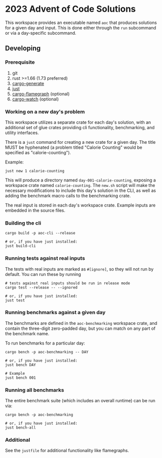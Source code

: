 # 2023 Advent of Code Solutions

This workspace provides an executable named `aoc` that produces solutions for a
given day and input. This is done either through the `run` subcommand or via a
day-specific subcommand.

## Developing

### Prerequisite

1. git
2. rust >=1.66 (1.73 preferred)
3. [cargo-generate](https://crates.io/crates/cargo-generate)
4. [just](https://github.com/casey/just#packages)
5. [cargo-flamegraph](https://crates.io/crates/flamegraph) (optional)
5. [cargo-watch](https://crates.io/crates/cargo-watch) (optional)


### Working on a new day's problem

This workspace utilizes a separate crate for each day's solution, with an
additional set of glue crates providing cli functionality, benchmarking, and
utility interfaces.

There is a `just` command for creating a new crate for a given day. The title
MUST be hyphenated (a problem titled "Calorie Counting" would be specified as
"calorie-counting").

Example:

```
just new 1 calorie-counting
```

This will produce a directory named `day-001-calorie-counting`, exposing a
workspace crate named `calorie-counting`. The `new.sh` script will make the
necessary modifications to include this day's solution in the CLI, as well as
adding the benchmark macro calls to the benchmarking crate.

The real input is stored in each day's workspace crate. Example inputs are
embedded in the source files.


### Building the cli

```
cargo build -p aoc-cli --release

# or, if you have just installed:
just build-cli
```


### Running tests against real inputs

The tests with real inputs are marked as `#[ignore]`, so they will not run by
default. You can run these by running

```
# tests against real inputs should be run in release mode
cargo test --release -- --ignored

# or, if you have just installed:
just test
```


### Running benchmarks against a given day

The benchmarks are defined in the `aoc-benchmarking` workspace crate, and
contain the three-digit zero-padded day, but you can match on any part of the
benchmark name.

To run benchmarks for a particular day:

```
cargo bench -p aoc-benchmarking -- DAY

# or, if you have just installed:
just bench DAY

# Example
just bench 001
```


### Running all benchmarks

The entire benchmark suite (which includes an overall runtime) can be run via:

```
cargo bench -p aoc-benchmarking

# or, if you have just installed:
just bench-all
```

### Additional

See the `justfile` for additional functionality like flamegraphs.

